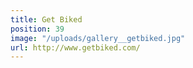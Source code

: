 ```yaml
---
title: Get Biked
position: 39
image: "/uploads/gallery__getbiked.jpg"
url: http://www.getbiked.com/
---
```


